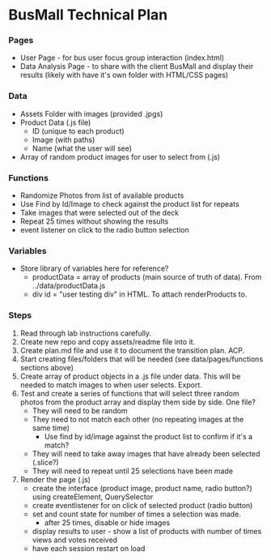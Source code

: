 # BusMall Technical Plan

### Pages
* User Page - for bus user focus group interaction (index.html)
* Data Analysis Page - to share with the client BusMall and display their results (likely with have it's own folder with HTML/CSS pages)

### Data
* Assets Folder with images (provided .jpgs)
* Product Data (.js file)
    * ID (unique to each product)
    * Image (with paths)
    * Name (what the user will see)
* Array of random product images for user to select from (.js)

### Functions
* Randomize Photos from list of available products
* Use Find by Id/Image to check against the product list for repeats
* Take images that were selected out of the deck
* Repeat 25 times without showing the results
* event listener on click to the radio button selection


### Variables
* Store library of variables here for reference? 
    * productData = array of products (main source of truth of data). From ../data/productData.js
    * div id = "user testing div" in HTML. To attach renderProducts to. 



### Steps
1. Read through lab instructions carefully. 
1. Create new repo and copy assets/readme file into it.
1. Create plan.md file and use it to document the transition plan. ACP. 
1. Start creating files/folders that will be needed (see data/pages/functions sections above)
1. Create array of product objects in a .js file under data. This will be needed to match images to when user selects. Export.
1. Test and create a series of functions that will select three random photos from the product array and display them side by side. One file?
    * They will need to be random
    * They need to not match each other (no repeating images at the same time)
        * Use find by id/image against the product list to confirm if it's a match?
    * They will need to take away images that have already been selected (.slice?)
    * They will need to repeat until 25 selections have been made
1. Render the page (.js)
    * create the interface (product image, product name, radio button?) using createElement, QuerySelector  
    * create eventlistener for on click of selected product (radio button)
    * set and count state for number of times a selection was made.
        * after 25 times, disable or hide images
    * display results to user - show a list of products with number of times views and votes received    
    * have each session restart on load


